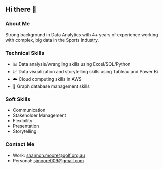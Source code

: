 ## Hi there 👋

### About Me
Strong background in Data Analytics with 4+ years of experience working with complex, big data in the Sports Industry.

### Technical Skills
- 📊 Data analysis/wrangling skills using Excel/SQL/Python
- 📈 Data visualization and storytelling skills using Tableau and Power Bi
- ☁️ Cloud computing skills in AWS
- 🔗 Graph database management skills

### Soft Skills
 - Communication
 - Stakeholder Management
 - Flexibility
 - Presentation
 - Storytelling

### Contact Me
- Work: shannon.moore@golf.org.au
- Personal: sjmoore009@gmail.com
